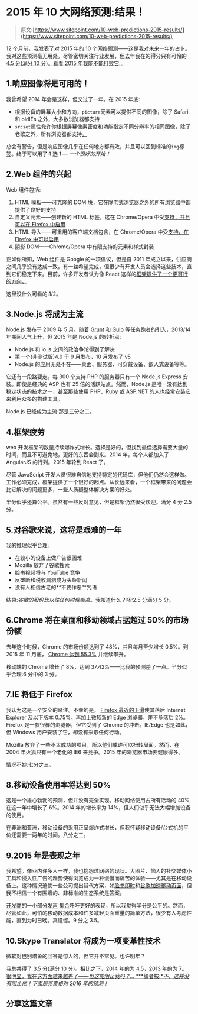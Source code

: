# 2015 年 10 大网络预测:结果！

> 原文:[https://www.sitepoint.com/10-web-predictions-2015-results/](https://www.sitepoint.com/10-web-predictions-2015-results/)

12 个月前，我发表了对 2015 年的 10 个网络预测——这是我对未来一年的占卜。我对这些预测毫无用处。尽管密切关注行业发展，但去年我在的得分只有可怜的 [4.5 分(满分 10 分)。看看 2015 年我能不能打败它…](https://www.sitepoint.com/10-web-predictions-2014-results/)

## 1.响应图像将是可用的！

我曾希望 2014 年会是这样，但又过了一年。在 2015 年底:

*   根据设备的屏幕大小和方向，`picture`元素可以提供不同的图像，除了 Safari 和 oldIEs 之外，大多数浏览器都支持
*   `srcset`属性允许你根据屏幕像素密度和功能指定不同分辨率的相同图像，除了老歌之外，所有浏览器都支持[。](http://caniuse.com/#search=srcset)

总会有警告，但是响应图像几乎在任何地方都有效，并且可以回到标准的`img`标签。终于可以用了:1 选 1 — *一个很好的开始！*

## 2.Web 组件的兴起

Web 组件包括:

1.  HTML 模板——可克隆的 DOM 块，它在除老式浏览器之外的所有浏览器中都提供了良好的支持
2.  自定义元素——创建新的 HTML 标签，这在 Chrome/Opera 中受[支持，并且可以在 Firefox 中启用](http://caniuse.com/#feat=custom-elements)
3.  HTML 导入——可重用的客户端文档包含，在 Chrome/Opera 中受[支持，在 Firefox 中可以启用](http://caniuse.com/#feat=imports)
4.  阴影 DOM——Chrome/Opera 中有限支持的元素和样式封装

正如你所知，Web 组件是 Google 的一项倡议，但是自 2011 年成立以来，供应商之间几乎没有达成一致。有一丝希望完成，但很少有开发人员会选择这些技术，直到它们稳定下来。目前，许多开发者认为像 React 这样的[框架提供了一个更可行的方向。](https://facebook.github.io/react/)

这里没什么可看的:1/2。

## 3.Node.js 将成为主流

Node.js 发布于 2009 年 5 月。随着 [Grunt](http://gruntjs.com/) 和 [Gulp](http://gulpjs.com/) 等任务跑者的引入，2013/14 年期间人气上升，但 2015 年是 Node.js 的转折点:

*   Node.js 和 io.js 之间的政治争论得到了解决
*   第一个(非测试版)4.0 于 9 月发布，10 月发布了 v5
*   Node.js 的应用无处不在——桌面、服务器、可穿戴设备、嵌入式设备等等。

它还有一段路要走。每 300 个支持 PHP 的服务器只有一个 Node.js Express 安装。即使是经典的 ASP 也有 25 倍的活跃站点。然而，Node.js 是唯一没有达到稳定状态的技术之一，甚至那些使用 PHP、Ruby 或 ASP.NET 的人也经常安装它来利用众多的构建工具。

Node.js 已经成为主流:那是三分之二。

## 4.框架疲劳

web 开发框架的数量持续爆炸式增长。选择是好的，但找到最佳选择需要大量的时间，而且不可避免地，更好的东西会到来。2014 年，每个人都加入了 AngularJS 的行列。2015 年轮到 React 了。

尽管 JavaScript 开发人员很难自信地支持特定的代码库，但他们仍然会这样做。工作必须完成，框架提供了一个很好的起点。从长远来看，一个框架带来的问题会比它解决的问题更多，一些人质疑整体解决方案的好处。

半分似乎还算公平。虽然有一些反对意见，但是框架仍然很受欢迎。满分 4 分 2.5 分。

## 5.对谷歌来说，这将是艰难的一年

我的推理似乎合理:

*   在较小的设备上做广告很困难
*   Mozilla 放弃了谷歌搜索
*   脸书视频将与 YouTube 竞争
*   反垄断和税收漏洞成为头条新闻
*   没有人相信古老的*“不要作恶”*咒语

结果:*谷歌的股价比以往任何时候都高*。我知道什么？呸:2.5 分满分 5 分。

## 6.Chrome 将在桌面和移动领域占据超过 50%的市场份额

去年这个时候，Chrome 的市场份额达到了 48%，并且每月至少增长 0.5%。到 2015 年 11 月底， [Chrome 达到 55.3%](https://www.sitepoint.com/browser-trends-december-2015-fight-firefoxs-future/) 并继续攀升。

移动端的 Chrome 增长了 8%，达到 37.42%——比我的预测差了一点。半分似乎合理:6 分中的 3 分。

## 7.IE 将低于 Firefox

我认为这是一个安全的赌注。不幸的是， [Firefox 最近的下滑](https://www.sitepoint.com/browser-trends-december-2015-fight-firefoxs-future/)使其落后 Internet Explorer 及以下版本 0.75%。再加上微软新的 Edge 浏览器，差不多落后 2%。Firefox 是一款很棒的浏览器，但它受到了 Chrome 的冲击。IE/Edge 也是如此，但 Windows 用户安装了它，却没有采取任何行动。

Mozilla 放弃了一些不太成功的项目，所以他们或许可以扭转局面。然而，在 2004 年火狐只有一个老化的 IE6 来竞争。2015 年的浏览器市场要健康得多。

情况不妙:七分之三。

## 8.移动设备使用率将达到 50%

这是一个雄心勃勃的预测，但并没有完全实现。移动网络使用占所有活动的 40%,在这一年中增长了 6%。2014 年的增长率为 14%，但人们似乎无法大幅增加设备的使用。

在非洲和亚洲，移动设备的采用正呈爆炸式增长，但我怀疑移动设备/台式机的平价还需要一两年的时间。八分之三。

## 9.2015 年是表现之年

我希望。像业内许多人一样，我也抱怨过网络的现状。大图片、恼人的社交媒体小工具和侵入性广告的趋势使得浏览成为一种缓慢而痛苦的体验——尤其是在移动设备上。这种情况迫使一些公司提出替代方案，如[脸书即时](https://instantarticles.fb.com/)和[谷歌加速移动页面](https://www.sitepoint.com/an-introduction-to-googles-accelerated-mobile-pages-amp/)，但我不相信一个有围墙的、非标准的生态系统是答案。

[开发商](https://mobiforge.com/research-analysis/understanding-web-page-weight)的一小部分[发声](https://vimeo.com/147806338) [集合](https://bocoup.com/weblog/smaller-faster-websites)呼吁更好的表现，所以我觉得半分是公平的。然而，尽管如此，可怕的移动数据成本和许多减轻页面重量的简单方法，很少有人考虑性能，直到为时已晚。真遗憾。9 分之 3.5。

## 10.Skype Translator 将成为一项变革性技术

微软对巴别塔鱼的回答是惊人的，但它并不常见。也许明年？

我总共得了 3.5 分(满分 10 分)。相比之下，2014 年的[为 4.5，2013 年](https://www.sitepoint.com/10-web-predictions-2014-results/)的[为 7。很明显，我在这方面越来越差了——*但这能阻止我吗？…*
***编者按:**不，这并没有阻止他！下面是*](https://www.sitepoint.com/10-web-predictions-2013-results/)*[克雷格对 2016 年](https://www.sitepoint.com/10-web-predictions-2016/)的预测！*

## 分享这篇文章